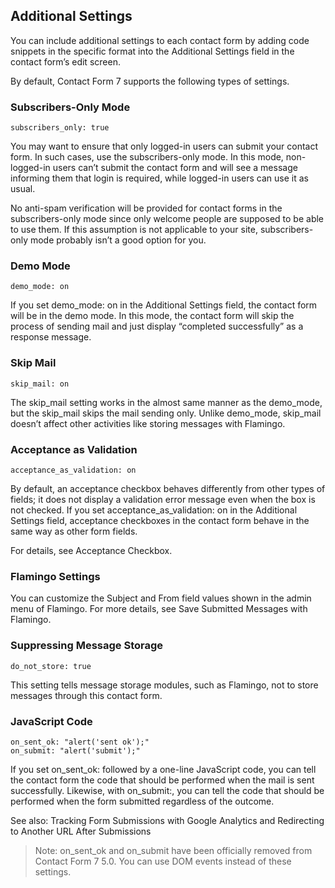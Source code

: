 ## Additional Settings

You can include additional settings to each contact form by adding code snippets in the specific format into the Additional Settings field in the contact form’s edit screen.
 
By default, Contact Form 7 supports the following types of settings.

### Subscribers-Only Mode

```
subscribers_only: true
```

You may want to ensure that only logged-in users can submit your contact form. In such cases, use the subscribers-only mode. In this mode, non-logged-in users can’t submit the contact form and will see a message informing them that login is required, while logged-in users can use it as usual.

No anti-spam verification will be provided for contact forms in the subscribers-only mode since only welcome people are supposed to be able to use them. If this assumption is not applicable to your site, subscribers-only mode probably isn’t a good option for you.

### Demo Mode

```
demo_mode: on
```

If you set demo_mode: on in the Additional Settings field, the contact form will be in the demo mode. In this mode, the contact form will skip the process of sending mail and just display “completed successfully” as a response message.

### Skip Mail

```
skip_mail: on
```

The skip_mail setting works in the almost same manner as the demo_mode, but the skip_mail skips the mail sending only. Unlike demo_mode, skip_mail doesn’t affect other activities like storing messages with Flamingo.

### Acceptance as Validation

```
acceptance_as_validation: on
```

By default, an acceptance checkbox behaves differently from other types of fields; it does not display a validation error message even when the box is not checked. If you set acceptance_as_validation: on in the Additional Settings field, acceptance checkboxes in the contact form behave in the same way as other form fields.

For details, see Acceptance Checkbox.

### Flamingo Settings
You can customize the Subject and From field values shown in the admin menu of Flamingo. For more details, see Save Submitted Messages with Flamingo.

### Suppressing Message Storage

```
do_not_store: true
```

This setting tells message storage modules, such as Flamingo, not to store messages through this contact form.

### JavaScript Code

```
on_sent_ok: "alert('sent ok');"
on_submit: "alert('submit');"
```

If you set on_sent_ok: followed by a one-line JavaScript code, you can tell the contact form the code that should be performed when the mail is sent successfully. Likewise, with on_submit:, you can tell the code that should be performed when the form submitted regardless of the outcome.

See also: Tracking Form Submissions with Google Analytics and Redirecting to Another URL After Submissions

> Note: on_sent_ok and on_submit have been officially removed from Contact Form 7 5.0. You can use DOM events instead of these settings.